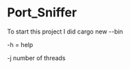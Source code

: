 # Port_Sniffer
To start this project I did cargo new <filename> --bin

-h = help

-j number of threads
